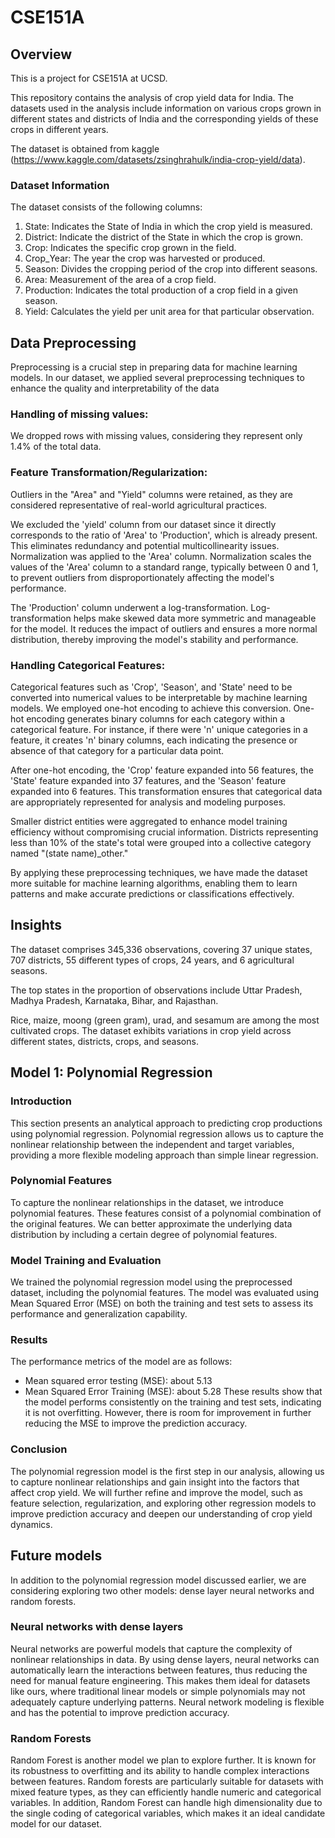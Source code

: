 # CSE151A
## Overview
This is a project for CSE151A at UCSD.

This repository contains the analysis of crop yield data for India. The datasets used in the analysis include information on various crops grown in different states and districts of India and the corresponding yields of these crops in different years.

The dataset is obtained from kaggle (https://www.kaggle.com/datasets/zsinghrahulk/india-crop-yield/data).

### Dataset Information
The dataset consists of the following columns:

  1. State: Indicates the State of India in which the crop yield is measured.
  2. District: Indicate the district of the State in which the crop is grown.
  3. Crop: Indicates the specific crop grown in the field. 
  4. Crop_Year: The year the crop was harvested or produced. 
  5. Season: Divides the cropping period of the crop into different seasons. 
  6. Area: Measurement of the area of a crop field. 
  7. Production: Indicates the total production of a crop field in a given season. 
  8. Yield: Calculates the yield per unit area for that particular observation.

## Data Preprocessing
Preprocessing is a crucial step in preparing data for machine learning models. In our dataset, we applied several preprocessing techniques to enhance the quality and interpretability of the data

### Handling of missing values: 

We dropped rows with missing values, considering they represent only 1.4% of the total data.

### Feature Transformation/Regularization:

Outliers in the "Area" and "Yield" columns were retained, as they are considered representative of real-world agricultural practices.

We excluded the 'yield' column from our dataset since it directly corresponds to the ratio of 'Area' to 'Production', which is already present. This eliminates redundancy and potential multicollinearity issues.
Normalization was applied to the 'Area' column. Normalization scales the values of the 'Area' column to a standard range, typically between 0 and 1, to prevent outliers from disproportionately affecting the model's performance.

The 'Production' column underwent a log-transformation. Log-transformation helps make skewed data more symmetric and manageable for the model. It reduces the impact of outliers and ensures a more normal distribution, thereby improving the model's stability and performance.

### Handling Categorical Features:

Categorical features such as 'Crop', 'Season', and 'State' need to be converted into numerical values to be interpretable by machine learning models. We employed one-hot encoding to achieve this conversion.
One-hot encoding generates binary columns for each category within a categorical feature. For instance, if there were 'n' unique categories in a feature, it creates 'n' binary columns, each indicating the presence or absence of that category for a particular data point.

After one-hot encoding, the 'Crop' feature expanded into 56 features, the 'State' feature expanded into 37 features, and the 'Season' feature expanded into 6 features. This transformation ensures that categorical data are appropriately represented for analysis and modeling purposes.

Smaller district entities were aggregated to enhance model training efficiency without compromising crucial information. Districts representing less than 10% of the state's total were grouped into a collective category named "(state name)_other."

By applying these preprocessing techniques, we have made the dataset more suitable for machine learning algorithms, enabling them to learn patterns and make accurate predictions or classifications effectively.

## Insights

The dataset comprises 345,336 observations, covering 37 unique states, 707 districts, 55 different types of crops, 24 years, and 6 agricultural seasons.

The top states in the proportion of observations include Uttar Pradesh, Madhya Pradesh, Karnataka, Bihar, and Rajasthan.

Rice, maize, moong (green gram), urad, and sesamum are among the most cultivated crops.
The dataset exhibits variations in crop yield across different states, districts, crops, and seasons.

## Model 1: Polynomial Regression

### Introduction
This section presents an analytical approach to predicting crop productions using polynomial regression. Polynomial regression allows us to capture the nonlinear relationship between the independent and target variables, providing a more flexible modeling approach than simple linear regression.

### Polynomial Features
To capture the nonlinear relationships in the dataset, we introduce polynomial features. These features consist of a polynomial combination of the original features. We can better approximate the underlying data distribution by including a certain degree of polynomial features.

### Model Training and Evaluation
We trained the polynomial regression model using the preprocessed dataset, including the polynomial features. The model was evaluated using Mean Squared Error (MSE) on both the training and test sets to assess its performance and generalization capability.

### Results
The performance metrics of the model are as follows:
- Mean squared error testing (MSE): about 5.13
- Mean Squared Error Training (MSE): about 5.28
These results show that the model performs consistently on the training and test sets, indicating it is not overfitting. However, there is room for improvement in further reducing the MSE to improve the prediction accuracy.

### Conclusion
The polynomial regression model is the first step in our analysis, allowing us to capture nonlinear relationships and gain insight into the factors that affect crop yield. We will further refine and improve the model, such as feature selection, regularization, and exploring other regression models to improve prediction accuracy and deepen our understanding of crop yield dynamics.

## Future models

In addition to the polynomial regression model discussed earlier, we are considering exploring two other models: dense layer neural networks and random forests.

### Neural networks with dense layers
Neural networks are powerful models that capture the complexity of nonlinear relationships in data. By using dense layers, neural networks can automatically learn the interactions between features, thus reducing the need for manual feature engineering. This makes them ideal for datasets like ours, where traditional linear models or simple polynomials may not adequately capture underlying patterns. Neural network modeling is flexible and has the potential to improve prediction accuracy.

### Random Forests
Random Forest is another model we plan to explore further. It is known for its robustness to overfitting and its ability to handle complex interactions between features. Random forests are particularly suitable for datasets with mixed feature types, as they can efficiently handle numeric and categorical variables. In addition, Random Forest can handle high dimensionality due to the single coding of categorical variables, which makes it an ideal candidate model for our dataset.
